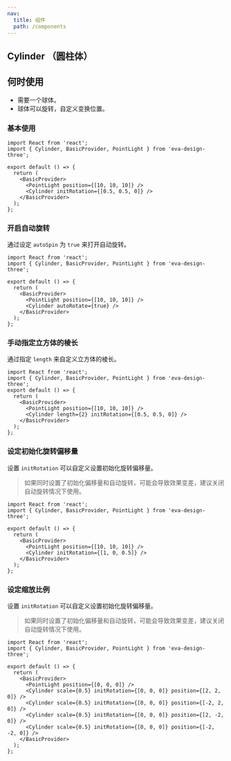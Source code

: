 ```yaml
---
nav:
  title: 组件
  path: /components
---
```


## Cylinder （圆柱体）

## 何时使用

- 需要一个球体。
- 球体可以旋转，自定义变换位置。

### 基本使用

```tsx
import React from 'react';
import { Cylinder, BasicProvider, PointLight } from 'eva-design-three';

export default () => {
  return (
    <BasicProvider>
      <PointLight position={[10, 10, 10]} />
      <Cylinder initRotation={[0.5, 0.5, 0]} />
    </BasicProvider>
  );
};
```

### 开启自动旋转

通过设定 `autoSpin` 为 `true` 来打开自动旋转。

```tsx
import React from 'react';
import { Cylinder, BasicProvider, PointLight } from 'eva-design-three';

export default () => {
  return (
    <BasicProvider>
      <PointLight position={[10, 10, 10]} />
      <Cylinder autoRotate={true} />
    </BasicProvider>
  );
};
```

### 手动指定立方体的棱长

通过指定 `length` 来自定义立方体的棱长。

```tsx
import React from 'react';
import { Cylinder, BasicProvider, PointLight } from 'eva-design-three';
export default () => {
  return (
    <BasicProvider>
      <PointLight position={[10, 10, 10]} />
      <Cylinder length={2} initRotation={[0.5, 0.5, 0]} />
    </BasicProvider>
  );
};
```

### 设定初始化旋转偏移量

设置 `initRotation` 可以自定义设置初始化旋转偏移量。

> 如果同时设置了初始化偏移量和自动旋转，可能会导致效果变差，建议关闭自动旋转情况下使用。

```tsx
import React from 'react';
import { Cylinder, BasicProvider, PointLight } from 'eva-design-three';

export default () => {
  return (
    <BasicProvider>
      <PointLight position={[10, 10, 10]} />
      <Cylinder initRotation={[1, 0, 0.5]} />
    </BasicProvider>
  );
};
```

### 设定缩放比例

设置 `initRotation` 可以自定义设置初始化旋转偏移量。

> 如果同时设置了初始化偏移量和自动旋转，可能会导致效果变差，建议关闭自动旋转情况下使用。

```tsx
import React from 'react';
import { Cylinder, BasicProvider, PointLight } from 'eva-design-three';

export default () => {
  return (
    <BasicProvider>
      <PointLight position={[0, 0, 0]} />
      <Cylinder scale={0.5} initRotation={[0, 0, 0]} position={[2, 2, 0]} />
      <Cylinder scale={0.5} initRotation={[0, 0, 0]} position={[-2, 2, 0]} />
      <Cylinder scale={0.5} initRotation={[0, 0, 0]} position={[2, -2, 0]} />
      <Cylinder scale={0.5} initRotation={[0, 0, 0]} position={[-2, -2, 0]} />
    </BasicProvider>
  );
};
```
